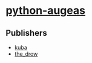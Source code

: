 # [python-augeas](https://pypi.org/project/python-augeas)



## Publishers
- [kuba](https://pypi.org/user/kuba)
- [the_drow](https://pypi.org/user/the_drow)

